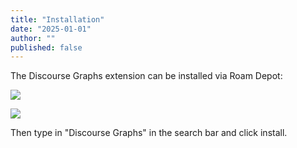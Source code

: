 ```yaml
---
title: "Installation"
date: "2025-01-01"
author: ""
published: false
---
```


The Discourse Graphs extension can be installed via Roam Depot:

![](/docs/roam/roam-depot-sidebar.png)

![](/docs/roam/roam-depot-settings.png)

Then type in "Discourse Graphs" in the search bar and click install.
